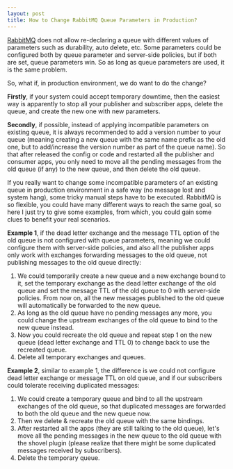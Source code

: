 ```yaml
---
layout: post
title: How to Change RabbitMQ Queue Parameters in Production?
---
```


[RabbitMQ](http://www.rabbitmq.com/) does not allow re-declaring a queue with different values of parameters such as durability, auto delete, etc. Some parameters could be configured both by queue parameter and server-side policies, but if both are set, queue parameters win. So as long as queue parameters are used, it is the same problem.

So, what if, in production environment, we do want to do the change?

**Firstly**, if your system could accept temporary downtime, then the easiest way is apparently to stop all your publisher and subscriber apps, delete the queue, and create the new one with new parameters.

**Secondly**, if possible, instead of applying incompatible parameters on existing queue, it is always recommended to add a version number to your queue (meaning creating a new queue with the same name prefix as the old one, but to add/increase the version number as part of the queue name). So that after released the config or code and restarted all the publisher and consumer apps, you only need to move all the pending messages from the old queue (if any) to the new queue, and then delete the old queue.

If you really want to change some incompatible parameters of an existing queue in production environment in a safe way (no message lost and system hang), some tricky manual steps have to be executed. RabbitMQ is so flexible, you could have many different ways to reach the same goal, so here I just try to give some examples, from which, you could gain some clues to benefit your real scenarios.

**Example 1**, if the dead letter exchange and the message TTL option of the old queue is not configured with queue parameters, meaning we could configure them with server-side policies, and also all the publisher apps only work with exchanges forwarding messages to the old queue, not publishing messages to the old queue directly:

1. We could temporarily create a new queue and a new exchange bound to it, set the temporary exchange as the dead letter exchange of the old queue and set the message TTL of the old queue to 0 with server-side policies. From now on, all the new messages published to the old queue will automatically be forwarded to the new queue.
2. As long as the old queue have no pending messages any more, you could change the upstream exchanges of the old queue to bind to the new queue instead.
3. Now you could recreate the old queue and repeat step 1 on the new queue (dead letter exchange and TTL 0) to change back to use the recreated queue.
4. Delete all temporary exchanges and queues.

**Example 2**, similar to example 1, the difference is we could not configure dead letter exchange or message TTL on old queue, and if our subscribers could tolerate receiving duplicated messages:

1. We could create a temporary queue and bind to all the upstream exchanges of the old queue, so that duplicated messages are forwarded to both the old queue and the new queue now.
2. Then we delete & recreate the old queue with the same bindings.
3. After restarted all the apps (they are still talking to the old queue), let's move all the pending messages in the new queue to the old queue with the shovel plugin (please realize that there might be some duplicated messages received by subscribers).
4. Delete the temporary queue.
